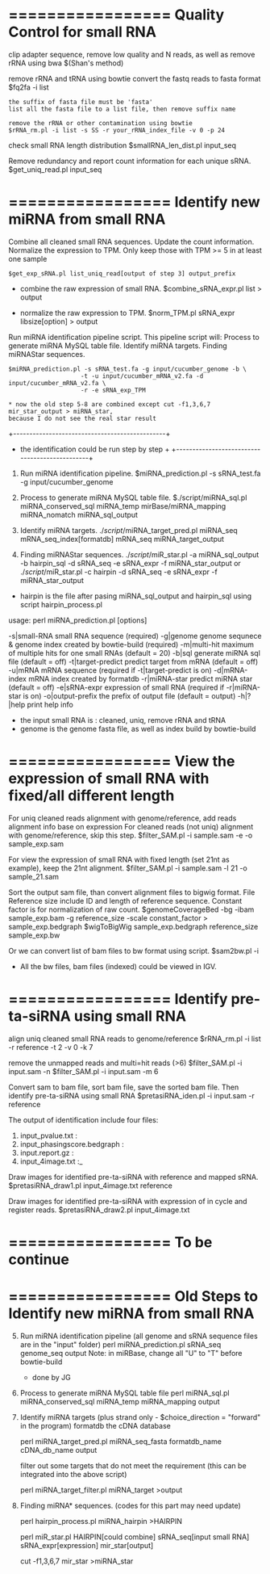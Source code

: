 
=================
Quality Control for small RNA
=================

clip adapter sequence, remove low quality and N reads, as well as remove rRNA using bwa
	$(Shan's method)

remove rRNA and tRNA using bowtie
	convert the fastq reads to fasta format
	$fq2fa -i list
	
	the suffix of fasta file must be 'fasta'
	list all the fasta file to a list file, then remove suffix name
	
	remove the rRNA or other contamination using bowtie
	$rRNA_rm.pl -i list -s SS -r your_rRNA_index_file -v 0 -p 24

check small RNA length distribution
	$smallRNA_len_dist.pl input_seq

Remove redundancy and report count information for each unique sRNA.
	$get_uniq_read.pl input_seq

=================
Identify new miRNA from small RNA
=================

Combine all cleaned small RNA sequences. Update the count information.
Normalize the expression to TPM. Only keep those with TPM >= 5 in at least one sample

	$get_exp_sRNA.pl list_uniq_read[output of step 3] output_prefix

* combine the raw expression of small RNA.
	$combine_sRNA_expr.pl list > output

* normalize the raw expression to TPM.
	$norm_TPM.pl sRNA_expr libsize[option] > output

Run miRNA identification pipeline script. This pipeline script will:
Process to generate miRNA MySQL table file.
Identify miRNA targets.
Finding miRNAStar sequences.

	$miRNA_prediction.pl -s sRNA_test.fa -g input/cucumber_genome -b \
                        -t -u input/cucumber_mRNA_v2.fa -d input/cucumber_mRNA_v2.fa \
                        -r -e sRNA_exp_TPM

	* now the old step 5-8 are combined except cut -f1,3,6,7 mir_star_output > miRNA_star,
   	because I do not see the real star result

+-----------------------------------------------+
+ the identification could be run step by step  +
+-----------------------------------------------+

1) Run miRNA identification pipeline.
	$miRNA_prediction.pl -s sRNA_test.fa -g input/cucumber_genome

2) Process to generate miRNA MySQL table file.
   	$./script/miRNA_sql.pl miRNA_conserved_sql miRNA_temp mirBase/miRNA_mapping miRNA_nomatch miRNA_sql_output

3) Identify miRNA targets.
	$./script/$miRNA_target_pred.pl miRNA_seq mRNA_seq_index[formatdb] mRNA_seq miRNA_target_output

4) Finding miRNAStar sequences.
	$./script/$miR_star.pl -a miRNA_sql_output -b hairpin_sql -d sRNA_seq -e sRNA_expr -f miRNA_star_output
   	or
   	$./script/$miR_star.pl -c hairpin -d sRNA_seq -e sRNA_expr -f miRNA_star_output

* hairpin is the file after pasing miRNA_sql_output and hairpin_sql using script hairpin_process.pl

usage: perl miRNA_prediction.pl  [options]

  -s|small-RNA          small RNA sequence (required)
  -g|genome             genome sequnece & genome index created by bowtie-build (required)
  -m|multi-hit          maximum of multiple hits for one small RNAs (default = 20)
  -b|sql                generate miRNA sql file (default = off)
  -t|target-predict     predict target from mRNA (default = off)
  -u|mRNA               mRNA sequence (required if -t|target-predict is on)
  -d|mRNA-index         mRNA index created by formatdb
  -r|miRNA-star         predict miRNA star (default = off)
  -e|sRNA-expr          expression of small RNA (required if -r|miRNA-star is on)
  -o|output-prefix      the prefix of output file (default = output)
  -h|?|help             print help info

* the input small RNA is : cleaned, uniq, remove rRNA and tRNA
* genome is the genome fasta file, as well as index build by bowtie-build
	
=================
View the expression of small RNA with fixed/all different length
=================

For uniq cleaned reads alignment with genome/reference, add reads alignment info base on expression
For cleaned reads (not uniq) alignment with genome/reference, skip this step.
	$filter_SAM.pl -i sample.sam -e -o sample_exp.sam

For view the expression of small RNA with fixed length (set 21nt as example), keep the 21nt alignment.
	$filter_SAM.pl -i sample.sam -l 21 -o sample_21.sam

Sort the output sam file, than convert alignment files to bigwig format.
File Reference size include ID and length of reference sequence.
Constant factor is for normalization of raw count.
	$genomeCoverageBed -bg -ibam sample_exp.bam -g reference_size -scale constant_factor > sample_exp.bedgraph
	$wigToBigWig sample_exp.bedgraph reference_size sample_exp.bw
		
Or we can convert list of bam files to bw format using script.
	$sam2bw.pl -i 

* All the bw files, bam files (indexed) could be viewed in IGV.

=================
Identify pre-ta-siRNA using small RNA
=================

align uniq cleaned small RNA reads to genome/reference
	$rRNA_rm.pl -i list -r reference -t 2 -v 0 -k 7

remove the unmapped reads and multi=hit reads (>6)
	$filter_SAM.pl -i input.sam -n
	$filter_SAM.pl -i input.sam -m 6

Convert sam to bam file, sort bam file, save the sorted bam file.
Then identify pre-ta-siRNA using small RNA
	$pretasiRNA_iden.pl -i input.sam -r reference

The output of identification include four files:
1) input_pvalue.txt : 
2) input_phasingscore.bedgraph : 
3) input.report.gz : 
4) input_4image.txt :_

Draw images for identified pre-ta-siRNA with reference and mapped sRNA.
	$pretasiRNA_draw1.pl input_4image.txt reference

Draw images for identified pre-ta-siRNA with expression of in cycle and register reads.
	$pretasiRNA_draw2.pl input_4image.txt


=================
To be continue
=================

=================
Old Steps to Identify new miRNA from small RNA
=================
5. Run miRNA identification pipeline (all genome and sRNA sequence files are 
   in the "input" folder)
   perl miRNA_prediction.pl sRNA_seq genome_seq output
   Note: in miRBase, change all "U" to "T" before bowtie-build

   * done by JG

6. Process to generate miRNA MySQL table file
   perl miRNA_sql.pl miRNA_conserved_sql miRNA_temp miRNA_mapping output

7. Identify miRNA targets (plus strand only - $choice_direction = "forward" 
   in the program)
   formatdb the cDNA database

   perl miRNA_target_pred.pl miRNA_seq_fasta formatdb_name cDNA_db_name output

   filter out some targets that do not meet the requirement (this can be integrated 
   into the above script)

   perl miRNA_target_filter.pl miRNA_target >output

8. Finding miRNA* sequences. (codes for this part may need update)

   perl hairpin_process.pl miRNA_hairpin >HAIRPIN

   perl miR_star.pl HAIRPIN[could combine] sRNA_seq[input small RNA] sRNA_expr[expression] mir_star[output]

   cut -f1,3,6,7 mir_star >miRNA_star

